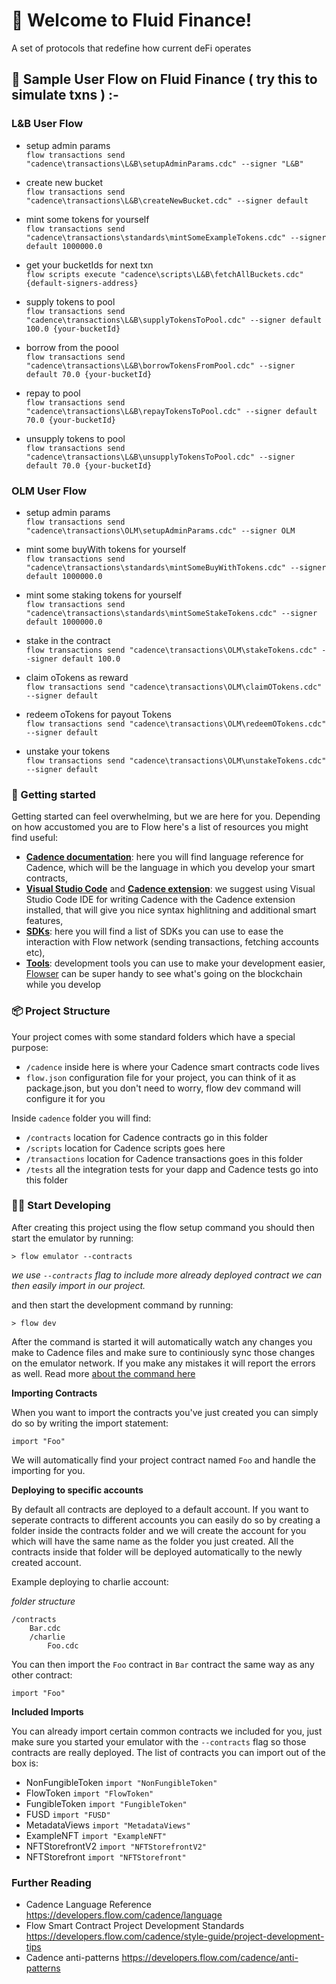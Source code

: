 # 🌊 **Welcome to Fluid Finance!**
A set of protocols that redefine how current deFi operates 

## 👤 Sample User Flow on Fluid Finance ( try this to simulate txns ) :-
### L&B User Flow

- setup admin params <br>
`flow transactions send "cadence\transactions\L&B\setupAdminParams.cdc" --signer "L&B"`

- create new bucket <br>
`flow transactions send "cadence\transactions\L&B\createNewBucket.cdc" --signer default`

- mint some tokens for yourself <br>
`flow transactions send "cadence\transactions\standards\mintSomeExampleTokens.cdc" --signer default 1000000.0`

- get your bucketIds for next txn <br>
`flow scripts execute "cadence\scripts\L&B\fetchAllBuckets.cdc" {default-signers-address}`

- supply tokens to pool <br>
`flow transactions send "cadence\transactions\L&B\supplyTokensToPool.cdc" --signer default 100.0 {your-bucketId}`

- borrow from the poool <br>
`flow transactions send "cadence\transactions\L&B\borrowTokensFromPool.cdc" --signer default 70.0 {your-bucketId}`

- repay to pool <br>
`flow transactions send "cadence\transactions\L&B\repayTokensToPool.cdc" --signer default 70.0 {your-bucketId}`

- unsupply tokens to pool <br>
`flow transactions send "cadence\transactions\L&B\unsupplyTokensToPool.cdc" --signer default 70.0 {your-bucketId}`


### OLM User Flow


- setup admin params <br>
`flow transactions send "cadence\transactions\OLM\setupAdminParams.cdc" --signer OLM`

- mint some buyWith tokens for yourself <br>
`flow transactions send "cadence\transactions\standards\mintSomeBuyWithTokens.cdc" --signer default 1000000.0`

- mint some staking tokens for yourself <br>
`flow transactions send "cadence\transactions\standards\mintSomeStakeTokens.cdc" --signer default 1000000.0`

- stake in the contract <br>
`flow transactions send "cadence\transactions\OLM\stakeTokens.cdc" --signer default 100.0`

- claim oTokens as reward <br>
`flow transactions send "cadence\transactions\OLM\claimOTokens.cdc" --signer default`

- redeem oTokens for payout Tokens <br>
`flow transactions send "cadence\transactions\OLM\redeemOTokens.cdc" --signer default`

- unstake your tokens <br>
`flow transactions send "cadence\transactions\OLM\unstakeTokens.cdc" --signer default`


### 🔨 Getting started
Getting started can feel overwhelming, but we are here for you. Depending on how accustomed you are to Flow here's a list of resources you might find useful:
- **[Cadence documentation](https://developers.flow.com/cadence/language)**: here you will find language reference for Cadence, which will be the language in which you develop your smart contracts,
- **[Visual Studio Code](https://code.visualstudio.com/?wt.mc_id=DX_841432)** and **[Cadence extension](https://marketplace.visualstudio.com/items?itemName=onflow.cadence)**: we suggest using Visual Studio Code IDE for writing Cadence with the Cadence extension installed, that will give you nice syntax highlitning and additional smart features,
- **[SDKs](https://developers.flow.com/tools#sdks)**: here you will find a list of SDKs you can use to ease the interaction with Flow network (sending transactions, fetching accounts etc),
- **[Tools](https://developers.flow.com/tools#development-tools)**: development tools you can use to make your development easier, [Flowser](https://docs.flowser.dev/) can be super handy to see what's going on the blockchain while you develop


### 📦 Project Structure
Your project comes with some standard folders which have a special purpose:
- `/cadence` inside here is where your Cadence smart contracts code lives
- `flow.json` configuration file for your project, you can think of it as package.json, but you don't need to worry, flow dev command will configure it for you

Inside `cadence` folder you will find:
- `/contracts` location for Cadence contracts go in this folder
- `/scripts` location for Cadence scripts goes here
- `/transactions` location for Cadence transactions goes in this folder
- `/tests` all the integration tests for your dapp and Cadence tests go into this folder


### 👨‍💻 Start Developing
After creating this project using the flow setup command you should then start the emulator by running:
```
> flow emulator --contracts
```
_we use `--contracts` flag to include more already deployed contract we can then easily import in our project._

and then start the development command by running:
```shell
> flow dev
```
After the command is started it will automatically watch any changes you make to Cadence files and make sure to continiously sync those changes on the emulator network. If you make any mistakes it will report the errors as well. Read more [about the command here](https://developers.flow.com/tools/flow-cli/super-commands)

**Importing Contracts**

When you want to import the contracts you've just created you can simply do so by writing the import statement:
```
import "Foo"
```
We will automatically find your project contract named `Foo` and handle the importing for you. 

**Deploying to specific accounts**

By default all contracts are deployed to a default account. If you want to seperate contracts to different accounts you can easily do so by creating a folder inside the contracts folder and we will create the account for you which will have the same name as the folder you just created. All the contracts inside that folder will be deployed automatically to the newly created account.

Example deploying to charlie account:

_folder structure_
```
/contracts
    Bar.cdc
    /charlie
        Foo.cdc
```

You can then import the `Foo` contract in `Bar` contract the same way as any other contract:
```
import "Foo"
```

**Included Imports**

You can already import certain common contracts we included for you, just make sure you started your emulator with the `--contracts` flag so those contracts are really deployed. The list of contracts you can import out of the box is:
- NonFungibleToken `import "NonFungibleToken"`
- FlowToken `import "FlowToken"`
- FungibleToken `import "FungibleToken"`
- FUSD `import "FUSD"`
- MetadataViews `import "MetadataViews"`
- ExampleNFT `import "ExampleNFT"`
- NFTStorefrontV2 `import "NFTStorefrontV2"`
- NFTStorefront `import "NFTStorefront"`


### Further Reading

- Cadence Language Reference https://developers.flow.com/cadence/language
- Flow Smart Contract Project Development Standards https://developers.flow.com/cadence/style-guide/project-development-tips
- Cadence anti-patterns https://developers.flow.com/cadence/anti-patterns
